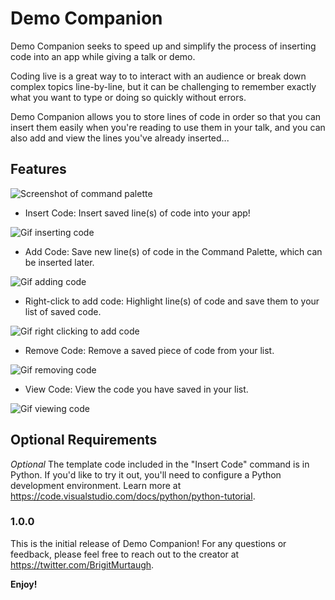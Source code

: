 # Demo Companion

Demo Companion seeks to speed up and simplify the process of inserting code into an app while giving a talk or demo. 

Coding live is a great way to to interact with an audience or break down complex topics line-by-line, but it can be challenging to remember exactly what you want to type or doing so quickly without errors.

Demo Companion allows you to store lines of code in order so that you can insert them easily when you're reading to use them in your talk, and you can also add and view the lines you've already inserted...

## Features

![Screenshot of command palette](images/command-list.png)

* Insert Code: Insert saved line(s) of code into your app!

![Gif inserting code](images/insert.gif)

* Add Code: Save new line(s) of code in the Command Palette, which can be inserted later.

![Gif adding code](images/add.gif)

* Right-click to add code: Highlight line(s) of code and save them to your list of saved code.

![Gif right clicking to add code](images/rightclick.gif)

* Remove Code: Remove a saved piece of code from your list.

![Gif removing code](images/removed.gif)

* View Code: View the code you have saved in your list.

![Gif viewing code](images/view.gif)

## Optional Requirements

*Optional* The template code included in the "Insert Code" command is in Python. If you'd like to try it out, you'll need to configure a Python development environment. Learn more at https://code.visualstudio.com/docs/python/python-tutorial.

### 1.0.0

This is the initial release of Demo Companion! For any questions or feedback, please feel free to reach out to the creator at https://twitter.com/BrigitMurtaugh.

**Enjoy!**

